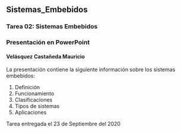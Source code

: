 ## Sistemas_Embebidos 
### Tarea 02: Sistemas Embebidos
### Presentación en PowerPoint
#### Velásquez Castañeda Mauricio
La presentación contiene la siguiente información sobre los sistemas embebidos:

1. Definición
2. Funcionamiento
3. Clasificaciones
4. Tipos de sistemas
5. Aplicaciones

Tarea entregada el 23 de Septiembre del 2020
